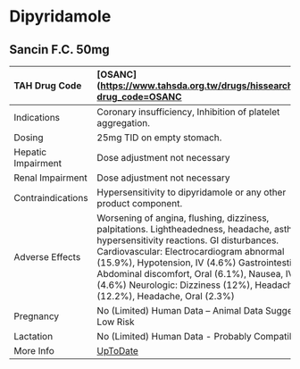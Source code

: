 # Dipyridamole

## Sancin F.C. 50mg

| TAH Drug Code      | [OSANC](https://www.tahsda.org.tw/drugs/hissearch.php?drug_code=OSANC                                                                                                                                                                                                                                                                                                |
|:-------------------|:---------------------------------------------------------------------------------------------------------------------------------------------------------------------------------------------------------------------------------------------------------------------------------------------------------------------------------------------------------------------|
| Indications        | Coronary insufficiency, Inhibition of platelet aggregation.                                                                                                                                                                                                                                                                                                          |
| Dosing             | 25mg TID on empty stomach.                                                                                                                                                                                                                                                                                                                                           |
| Hepatic Impairment | Dose adjustment not necessary                                                                                                                                                                                                                                                                                                                                        |
| Renal Impairment   | Dose adjustment not necessary                                                                                                                                                                                                                                                                                                                                        |
| Contraindications  | Hypersensitivity to dipyridamole or any other product component.                                                                                                                                                                                                                                                                                                     |
| Adverse Effects    | Worsening of angina, flushing, dizziness, palpitations. Lightheadedness, headache, asthenia, hypersensitivity reactions. GI disturbances. Cardiovascular: Electrocardiogram abnormal (15.9%), Hypotension, IV (4.6%) Gastrointestinal: Abdominal discomfort, Oral (6.1%), Nausea, IV (4.6%) Neurologic: Dizziness (12%), Headache, IV (12.2%), Headache, Oral (2.3%) |
| Pregnancy          | No (Limited) Human Data – Animal Data Suggest Low Risk                                                                                                                                                                                                                                                                                                               |
| Lactation          | No (Limited) Human Data - Probably Compatible                                                                                                                                                                                                                                                                                                                        |
| More Info          | [UpToDate](https://www.uptodate.com/contents/dipyridamole-drug-information)                                                                                                                                                                                                                                                                                          |

